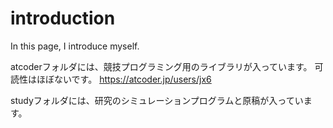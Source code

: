# introduction
In this page, I introduce myself.

atcoderフォルダには、競技プログラミング用のライブラリが入っています。
可読性はほぼないです。
https://atcoder.jp/users/jx6

studyフォルダには、研究のシミュレーションプログラムと原稿が入っています。